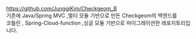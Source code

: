 https://github.com/JunggiKim/Checkgeom_B </br>
기존에 Java/Spring MVC ,멀티 모듈 기반으로 만든 Checkgeom의 백엔드를 </br>
코틀린 , Spring-Cloud-function ,싱글 모듈 기반으로 마이그레이션한 레포지토리입니다.


